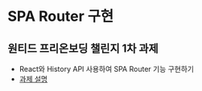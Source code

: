# SPA Router 구현
## 원티드 프리온보딩 챌린지 1차 과제
- React와 History API 사용하여 SPA Router 기능 구현하기
- [과제 설명](https://pollen-port-115.notion.site/1-4-e864bc2ced794647953a717d70215956)

